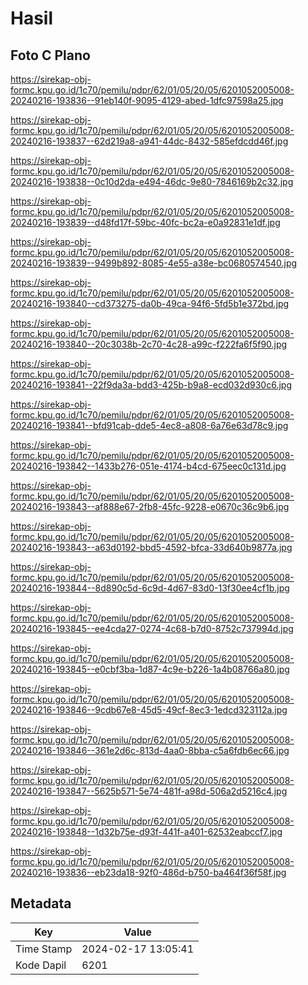 # Hasil

## Foto C Plano

https://sirekap-obj-formc.kpu.go.id/1c70/pemilu/pdpr/62/01/05/20/05/6201052005008-20240216-193836--91eb140f-9095-4129-abed-1dfc97598a25.jpg

https://sirekap-obj-formc.kpu.go.id/1c70/pemilu/pdpr/62/01/05/20/05/6201052005008-20240216-193837--62d219a8-a941-44dc-8432-585efdcdd46f.jpg

https://sirekap-obj-formc.kpu.go.id/1c70/pemilu/pdpr/62/01/05/20/05/6201052005008-20240216-193838--0c10d2da-e494-46dc-9e80-7846169b2c32.jpg

https://sirekap-obj-formc.kpu.go.id/1c70/pemilu/pdpr/62/01/05/20/05/6201052005008-20240216-193839--d48fd17f-59bc-40fc-bc2a-e0a92831e1df.jpg

https://sirekap-obj-formc.kpu.go.id/1c70/pemilu/pdpr/62/01/05/20/05/6201052005008-20240216-193839--9499b892-8085-4e55-a38e-bc0680574540.jpg

https://sirekap-obj-formc.kpu.go.id/1c70/pemilu/pdpr/62/01/05/20/05/6201052005008-20240216-193840--cd373275-da0b-49ca-94f6-5fd5b1e372bd.jpg

https://sirekap-obj-formc.kpu.go.id/1c70/pemilu/pdpr/62/01/05/20/05/6201052005008-20240216-193840--20c3038b-2c70-4c28-a99c-f222fa6f5f90.jpg

https://sirekap-obj-formc.kpu.go.id/1c70/pemilu/pdpr/62/01/05/20/05/6201052005008-20240216-193841--22f9da3a-bdd3-425b-b9a8-ecd032d930c6.jpg

https://sirekap-obj-formc.kpu.go.id/1c70/pemilu/pdpr/62/01/05/20/05/6201052005008-20240216-193841--bfd91cab-dde5-4ec8-a808-6a76e63d78c9.jpg

https://sirekap-obj-formc.kpu.go.id/1c70/pemilu/pdpr/62/01/05/20/05/6201052005008-20240216-193842--1433b276-051e-4174-b4cd-675eec0c131d.jpg

https://sirekap-obj-formc.kpu.go.id/1c70/pemilu/pdpr/62/01/05/20/05/6201052005008-20240216-193843--af888e67-2fb8-45fc-9228-e0670c36c9b6.jpg

https://sirekap-obj-formc.kpu.go.id/1c70/pemilu/pdpr/62/01/05/20/05/6201052005008-20240216-193843--a63d0192-bbd5-4592-bfca-33d640b9877a.jpg

https://sirekap-obj-formc.kpu.go.id/1c70/pemilu/pdpr/62/01/05/20/05/6201052005008-20240216-193844--8d890c5d-6c9d-4d67-83d0-13f30ee4cf1b.jpg

https://sirekap-obj-formc.kpu.go.id/1c70/pemilu/pdpr/62/01/05/20/05/6201052005008-20240216-193845--ee4cda27-0274-4c68-b7d0-8752c737994d.jpg

https://sirekap-obj-formc.kpu.go.id/1c70/pemilu/pdpr/62/01/05/20/05/6201052005008-20240216-193845--e0cbf3ba-1d87-4c9e-b226-1a4b08766a80.jpg

https://sirekap-obj-formc.kpu.go.id/1c70/pemilu/pdpr/62/01/05/20/05/6201052005008-20240216-193846--9cdb67e8-45d5-49cf-8ec3-1edcd323112a.jpg

https://sirekap-obj-formc.kpu.go.id/1c70/pemilu/pdpr/62/01/05/20/05/6201052005008-20240216-193846--361e2d6c-813d-4aa0-8bba-c5a6fdb6ec66.jpg

https://sirekap-obj-formc.kpu.go.id/1c70/pemilu/pdpr/62/01/05/20/05/6201052005008-20240216-193847--5625b571-5e74-481f-a98d-506a2d5216c4.jpg

https://sirekap-obj-formc.kpu.go.id/1c70/pemilu/pdpr/62/01/05/20/05/6201052005008-20240216-193848--1d32b75e-d93f-441f-a401-62532eabccf7.jpg

https://sirekap-obj-formc.kpu.go.id/1c70/pemilu/pdpr/62/01/05/20/05/6201052005008-20240216-193836--eb23da18-92f0-486d-b750-ba464f36f58f.jpg


## Metadata

| Key        | Value               |
| ---------- | ------------------- |
| Time Stamp | 2024-02-17 13:05:41 |
| Kode Dapil | 6201                |



